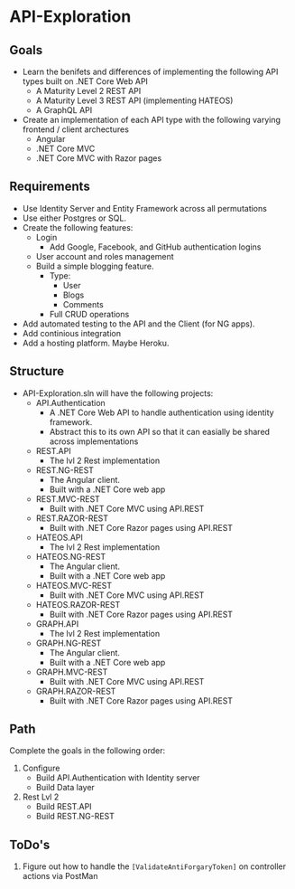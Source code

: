 # API-Exploration

## Goals
- Learn the benifets and differences of implementing the following API types built on .NET Core Web API
    - A Maturity Level 2 REST API
    - A Maturity Level 3 REST API (implementing HATEOS)
    - A GraphQL API
- Create an implementation of each API type with the following varying frontend / client archectures
    - Angular
    - .NET Core MVC
    - .NET Core MVC with Razor pages

## Requirements
- Use Identity Server and Entity Framework across all permutations
- Use either Postgres or SQL.
- Create the following features:
    - Login
        - Add Google, Facebook, and GitHub authentication logins
    - User account and roles management
    - Build a simple blogging feature.
        - Type:
            - User
            - Blogs
            - Comments
        - Full CRUD operations
- Add automated testing to the API and the Client (for NG apps).
- Add continious integration
- Add a hosting platform. Maybe Heroku.

## Structure
- API-Exploration.sln will have the following projects:
    - API.Authentication
        - A .NET Core Web API to handle authentication using identity framework.
        - Abstract this to its own API so that it can easially be shared across implementations
    - REST.API
        - The lvl 2 Rest implementation
    - REST.NG-REST
        - The Angular client.
        - Built with a .NET Core web app
    - REST.MVC-REST
        - Built with .NET Core MVC using API.REST
    - REST.RAZOR-REST
        - Built with .NET Core Razor pages using API.REST
    - HATEOS.API
        - The lvl 2 Rest implementation
    - HATEOS.NG-REST
        - The Angular client.
        - Built with a .NET Core web app
    - HATEOS.MVC-REST
        - Built with .NET Core MVC using API.REST
    - HATEOS.RAZOR-REST
        - Built with .NET Core Razor pages using API.REST
    - GRAPH.API
        - The lvl 2 Rest implementation
    - GRAPH.NG-REST
        - The Angular client.
        - Built with a .NET Core web app
    - GRAPH.MVC-REST
        - Built with .NET Core MVC using API.REST
    - GRAPH.RAZOR-REST
        - Built with .NET Core Razor pages using API.REST

## Path
Complete the goals in the following order:

1) Configure
    - Build API.Authentication with Identity server
    - Build Data layer
2) Rest Lvl 2
    - Build REST.API
    - Build REST.NG-REST

## ToDo's
1) Figure out how to handle the `[ValidateAntiForgaryToken]` on controller actions via PostMan